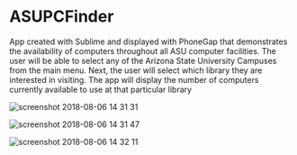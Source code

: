 # ASUPCFinder
App created with Sublime and displayed with PhoneGap that demonstrates the availability of computers throughout all ASU computer facilities.  The user will be able to select any of the Arizona State University Campuses from the main menu.  Next, the user will select which library they are interested in visiting.  The app will display the number of computers currently available to use at that particular library

![screenshot 2018-08-06 14 31 31](https://user-images.githubusercontent.com/40727213/43742119-941fb4ac-9985-11e8-8834-38222760f2ee.png)

![screenshot 2018-08-06 14 31 47](https://user-images.githubusercontent.com/40727213/43742158-ba116fac-9985-11e8-8cc5-8b4f99471fc0.png)

![screenshot 2018-08-06 14 32 11](https://user-images.githubusercontent.com/40727213/43742194-d7591420-9985-11e8-90ad-6f4fcc6df5fe.png)
